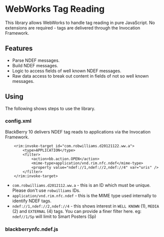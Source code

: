 # WebWorks Tag Reading

This library allows WebWorks to handle tag reading in pure JavaScript. No extensions are required - tags are delivered through the Invocation Framework.

## Features

* Parse NDEF messages.
* Build NDEF messages.
* Logic to access fields of well known NDEF messages.
* Raw data access to break out content in fields of not so well known messages.

## Using

The following shows steps to use the library.

### config.xml

BlackBerry 10 delivers NDEF tag reads to applications via the Invocation Framework.

```
	<rim:invoke-target id="com.robwilliams.d20121122.ww.a">
		<type>APPLICATION</type>
		<filter>
			<action>bb.action.OPEN</action>
			<mime-type>application/vnd.rim.nfc.ndef</mime-type>
			<property value="ndef://1,ndef://2,ndef://4" var="uris" />
		</filter>
	</rim:invoke-target>
```

* `com.robwilliams.d2012112.ww.a` - this is an ID which must be unique. Please don't use `robwilliams` IDs.
* `application/vnd.rim.nfc.ndef` - this is the MIME type used internally to identify NDEF tags.
* `ndef://1,ndef://2,ndef://4` - this shows interest in `WELL KNOWN` (1), `MEDIA` (2) and `EXTERNAL` (4) tags. You can provide a finer filter here. eg: `ndef//1/Sp` will limit to Smart Posters (Sp)  

### blackberrynfc.ndef.js


